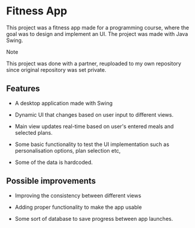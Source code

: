 # Fitness App

This project was a fitness app made for a programming course, where the goal was to design and implement an UI. The project was made with Java Swing.

> [!NOTE]  
This project was done with a partner, reuploaded to my own repository since original repository was set private.

## Features

- A desktop application made with Swing

- Dynamic UI that changes based on user input to different views.

- Main view updates real-time based on user's entered meals and selected plans.

- Some basic functionality to test the UI implementation such as personalisation options, plan selection etc,

- Some of the data is hardcoded.


## Possible improvements

- Improving the consistency between different views

- Adding proper functionality to make the app usable

- Some sort of database to save progress between app launches.


